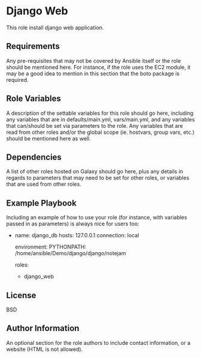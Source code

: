 Django Web
=========

This role install django web application.

Requirements
------------

Any pre-requisites that may not be covered by Ansible itself or the role should be mentioned here. For instance, if the role uses the EC2 module, it may be a good idea to mention in this section that the boto package is required.

Role Variables
--------------

A description of the settable variables for this role should go here, including any variables that are in defaults/main.yml, vars/main.yml, and any variables that can/should be set via parameters to the role. Any variables that are read from other roles and/or the global scope (ie. hostvars, group vars, etc.) should be mentioned here as well.

Dependencies
------------

A list of other roles hosted on Galaxy should go here, plus any details in regards to parameters that may need to be set for other roles, or variables that are used from other roles.

Example Playbook
----------------

Including an example of how to use your role (for instance, with variables passed in as parameters) is always nice for users too:

 - name: django_db
   hosts: 127.0.0.1
   connection: local

   environment:
     PYTHONPATH: /home/ansible/Demo/django/django/notejam 
 
   roles:
    - django_web


License
-------

BSD

Author Information
------------------

An optional section for the role authors to include contact information, or a website (HTML is not allowed).
